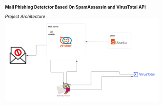 **Mail Phishing Detetctor Based On SpamAssassin and  VirusTotal API**

*Project Architecture*
![mail_phshing](image.png)
